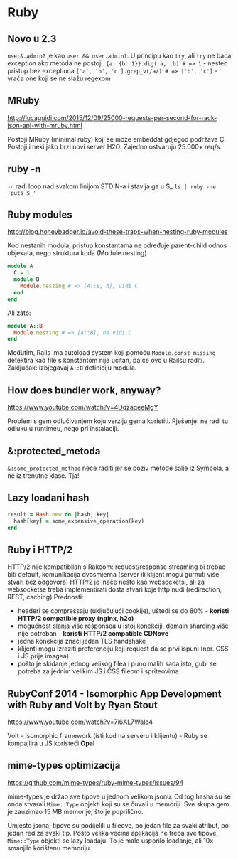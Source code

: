 # Ruby

## Novo u 2.3

`user&.admin?` je kao `user && user.admin?`. U principu kao `try`, ali `try` ne baca exception ako metoda ne postoji.
`{a: {b: 1}}.dig(:a, :b) # => 1` - nested pristup bez exceptiona
`['a', 'b', 'c'].grep_v(/a/) # => ['b', 'c']` - vraća one koji se ne slažu regexom


## MRuby
http://lucaguidi.com/2015/12/09/25000-requests-per-second-for-rack-json-api-with-mruby.html

Postoji MRuby (minimal ruby) koji se može embeddat gdjegod podržava C. 
Postoji i neki jako brzi novi server H2O.
Zajedno ostvaruju 25.000+ req/s.


## ruby -n

`-n` radi loop nad svakom linijom STDIN-a i stavlja ga u $_
`ls | ruby -ne 'puts $_'`


## Ruby modules
http://blog.honeybadger.io/avoid-these-traps-when-nesting-ruby-modules

Kod nestanih modula, pristup konstantama ne određuje parent-child odnos objekata, nego struktura koda (Module.nesting)

```ruby
module A
  C = 1
  module B
    Module.nesting # => [A::B, A], vidi C
  end
end
```

Ali zato: 
```ruby
module A::B
  Module.nesting # => [A::B], ne vidi C
end
```

Međutim, Rails ima autoload system koji pomoću `Module.const_missing` detektira kad file s konstantom nije učitan, pa će ovo u Railsu raditi. Zaključak: izbjegavaj `A::B` definiciju modula.

## How does bundler work, anyway?
https://www.youtube.com/watch?v=4DqzaqeeMgY

Problem s gem odlučivanjem koju verziju gema koristiti. Rješenje: ne radi tu odluku u runtimeu, nego pri instalaciji.


## &:protected_metoda
`&:some_protected_method` neće raditi jer se poziv metode šalje iz Symbola, a ne iz trenutne klase. Tja!


## Lazy loadani hash
```ruby
result = Hash.new do |hash, key|
  hash[key] = some_expensive_operation(key)
end
```

## Ruby i HTTP/2

HTTP/2 nije kompatibilan s Rakeom: request/response streaming bi trebao biti default, komunikacija dvosmjerna (server ili klijent mogu gurnuti više stvari bez odgovora)
HTTP/2 je inače nešto kao websocketsi, ali za websocketse treba implementirati dosta stvari koje http nudi (redirection, REST, caching)
Prednosti:
- headeri se compressaju (uključujući cookije), uštedi se do 80% - **koristi HTTP/2 compatible proxy (nginx, h2o)**
- mogućnost slanja više responsea u istoj konekciji, domain sharding više nije potreban - **koristi HTTP/2 compatible CDNove**
- jedna konekcija znači jedan TLS handshake
- klijenti mogu izraziti preferenciju koji request da se prvi ispuni (npr. CSS i JS prije imagea)
- pošto je skidanje jednog velikog filea i puno malih sada isto, gubi se potreba za jednim velikim JS i CSS fileom i spriteovima


## RubyConf 2014 - Isomorphic App Development with Ruby and Volt by Ryan Stout
https://www.youtube.com/watch?v=7i6AL7Walc4

Volt - Isomorphic framework (isti kod na serveru i klijentu) - Ruby se kompajlira u JS koristeći **Opal**


## mime-types optimizacija
https://github.com/mime-types/ruby-mime-types/issues/94

mime-types je držao sve tipove u jednom velikom jsonu. Od tog hasha su se onda stvarali `Mime::Type` objekti koji su se čuvali u memoriji. Sve skupa gem je zauzimao 15 MB memorije, što je poprilično.

Umjesto jsona, tipove su podijelili u fileove, po jedan file za svaki atribut, po jedan red za svaki tip. Pošto velika većina aplikacija ne treba sve tipove, `Mime::Type` objekti se lazy loadaju. To je malo usporilo loadanje, ali 10x smanjilo korištenu memoriju.
